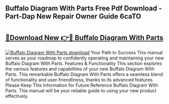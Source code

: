 ## Buffalo Diagram With Parts Free Pdf Download - Part-Dap New Repair Owner Guide 6caTO

# <h2><a href="http://dfne5v.blite.top/?on=Buffalo+Diagram+With+Parts">🔗Download New 👉🔴 Buffalo Diagram With Parts</a></h2>

[![Buffalo Diagram With Parts download](https://i.imgur.com/lujVjoI.png)](http://dfne5v.blite.top/?on=Buffalo+Diagram+With+Parts)
Your Path to Success This manual serves as your roadmap to confidently operating and maintaining your new Buffalo Diagram With Parts. Features & Functionality This section explores the various features and capabilities of your new Buffalo Diagram With Parts. This remarkable Buffalo Diagram With Parts offers a seamless blend of functionality and user-friendliness, thanks to its advanced features. Please Keep This Information for Future Reference Buffalo Diagram With Parts. This manual will be your reliable guide to using your new product effectively.
